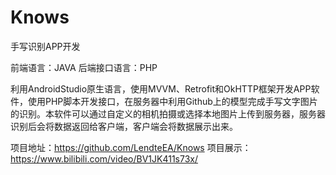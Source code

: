 # Knows
手写识别APP开发

前端语言：JAVA                               后端接口语言：PHP

利用AndroidStudio原生语言，使用MVVM、Retrofit和OkHTTP框架开发APP软件，使用PHP脚本开发接口，在服务器中利用Github上的模型完成手写文字图片的识别。本软件可以通过自定义的相机拍摄或选择本地图片上传到服务器，服务器识别后会将数据返回给客户端，客户端会将数据展示出来。


项目地址：https://github.com/LendteEA/Knows
项目展示：https://www.bilibili.com/video/BV1JK411s73x/

